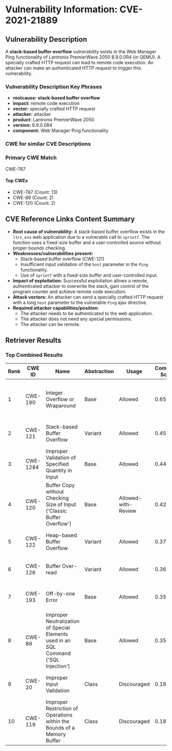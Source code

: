 # Vulnerability Information: CVE-2021-21889

## Vulnerability Description
A **stack-based buffer overflow** vulnerability exists in the Web Manager Ping functionality of Lantronix PremierWave 2050 8.9.0.0R4 (in QEMU). A specially crafted HTTP request can lead to remote code execution. An attacker can make an authenticated HTTP request to trigger this vulnerability.

### Vulnerability Description Key Phrases
- **rootcause:** **stack-based buffer overflow**
- **impact:** remote code execution
- **vector:** specially crafted HTTP request
- **attacker:** attacker
- **product:** Lantronix PremierWave 2050
- **version:** 8.9.0.0R4
- **component:** Web Manager Ping functionality

### CWE for similar CVE Descriptions
### Primary CWE Match
CWE-787

#### Top CWEs
- CWE-787 (Count: 13)
- CWE-89 (Count: 2)
- CWE-120 (Count: 2)

## CVE Reference Links Content Summary
- **Root cause of vulnerability:** A stack-based buffer overflow exists in the `ltrx_evo` web application due to a vulnerable call to `sprintf`. The function uses a fixed-size buffer and a user-controlled source without proper bounds checking.
- **Weaknesses/vulnerabilities present:**
    - Stack-based buffer overflow (CWE-121)
    - Insufficient input validation of the `host` parameter in the `Ping` functionality.
    - Use of `sprintf` with a fixed-size buffer and user-controlled input.
- **Impact of exploitation:** Successful exploitation allows a remote, authenticated attacker to overwrite the stack, gain control of the program counter and achieve remote code execution.
- **Attack vectors:** An attacker can send a specially crafted HTTP request with a long `host` parameter to the vulnerable `Ping` ajax directive.
- **Required attacker capabilities/position:**
    - The attacker needs to be authenticated to the web application.
    - The attacker does not need any special permissions.
    - The attacker can be remote.

## Retriever Results

### Top Combined Results

| Rank | CWE ID | Name | Abstraction | Usage | Combined Score | Retrievers | Individual Scores |
|------|--------|------|-------------|-------|---------------|------------|-------------------|
| 1 | CWE-190 | Integer Overflow or Wraparound | Base | Allowed | 0.6537 | dense, sparse, graph | dense: 0.548, sparse: 0.262, graph: 0.641 |
| 2 | CWE-121 | Stack-based Buffer Overflow | Variant | Allowed | 0.4554 | dense, sparse | dense: 0.639, sparse: 0.303 |
| 3 | CWE-1284 | Improper Validation of Specified Quantity in Input | Base | Allowed | 0.4405 | sparse, graph | sparse: 0.250, graph: 0.832 |
| 4 | CWE-120 | Buffer Copy without Checking Size of Input ('Classic Buffer Overflow') | Base | Allowed-with-Review | 0.4203 | dense, sparse | dense: 0.564, sparse: 0.277 |
| 5 | CWE-122 | Heap-based Buffer Overflow | Variant | Allowed | 0.3798 | dense, sparse | dense: 0.547, sparse: 0.241 |
| 6 | CWE-126 | Buffer Over-read | Variant | Allowed | 0.3681 | dense, sparse | dense: 0.543, sparse: 0.222 |
| 7 | CWE-193 | Off-by-one Error | Base | Allowed | 0.3585 | sparse, graph | sparse: 0.232, graph: 0.631 |
| 8 | CWE-89 | Improper Neutralization of Special Elements used in an SQL Command ('SQL Injection') | Base | Allowed | 0.3562 | sparse, graph | sparse: 0.228, graph: 0.631 |
| 9 | CWE-20 | Improper Input Validation | Class | Discouraged | 0.1830 | dense, sparse | dense: 0.546, sparse: 0.237 |
| 10 | CWE-119 | Improper Restriction of Operations within the Bounds of a Memory Buffer | Class | Discouraged | 0.1801 | dense, sparse | dense: 0.552, sparse: 0.220 |

